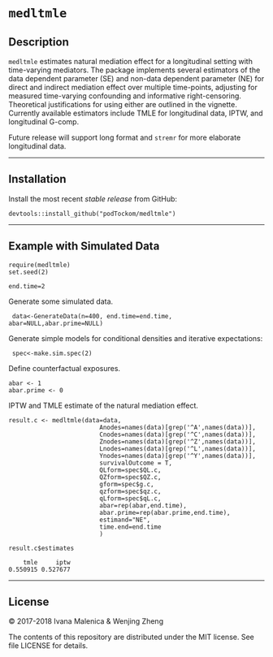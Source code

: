 `medltmle`
================

## Description

`medltmle` estimates natural mediation effect for a longitudinal setting with time-varying mediators. The package implements several estimators of the data dependent parameter (SE) and non-data dependent parameter (NE) for
direct and indirect mediation effect over multiple time-points, adjusting for measured time-varying confounding and informative right-censoring. Theoretical justifications for using either are outlined in the vignette. Currently available estimators include TMLE for longitudinal data, IPTW, and longitudinal G-comp.

Future release will support long format and `stremr` for more elaborate longitudinal data. 

---

## Installation

Install the most recent _stable release_ from GitHub:
  ```
  devtools::install_github("podTockom/medltmle")
  ```
  
---

## Example with Simulated Data
  ```
  require(medltmle)
  set.seed(2)
  
  end.time=2
  ```

Generate some simulated data. 
  ```
   data<-GenerateData(n=400, end.time=end.time, abar=NULL,abar.prime=NULL)
  ```

Generate simple models for conditional densities and iterative expectations:
  ```
   spec<-make.sim.spec(2)
  ```

Define counterfactual exposures.
  ```
  abar <- 1
  abar.prime <- 0
  ```

IPTW and TMLE estimate of the natural mediation effect.
  ```
  result.c <- medltmle(data=data,
                           Anodes=names(data)[grep('^A',names(data))],
                           Cnodes=names(data)[grep('^C',names(data))],
                           Znodes=names(data)[grep('^Z',names(data))],
                           Lnodes=names(data)[grep('^L',names(data))],
                           Ynodes=names(data)[grep('^Y',names(data))],
                           survivalOutcome = T,
                           QLform=spec$QL.c,
                           QZform=spec$QZ.c,
                           gform=spec$g.c,
                           qzform=spec$qz.c,
                           qLform=spec$qL.c,
                           abar=rep(abar,end.time),
                           abar.prime=rep(abar.prime,end.time),
                           estimand="NE",
                           time.end=end.time
                           )
                           
  result.c$estimates
  
      tmle     iptw 
  0.550915 0.527677 

  ```
---

## License
&copy; 2017-2018 Ivana Malenica & Wenjing Zheng

The contents of this repository are distributed under the MIT license. See file LICENSE for details.
